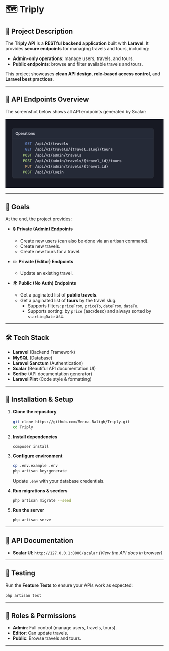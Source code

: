# 🗺️ Triply

## 📖 Project Description
The **Triply API** is a **RESTful backend application** built with **Laravel**.
It provides **secure endpoints** for managing travels and tours, including:

* **Admin-only operations**: manage users, travels, and tours.
* **Public endpoints**: browse and filter available travels and tours.

This project showcases **clean API design**, **role-based access control**, and **Laravel best practices**.

---
## 📌 API Endpoints Overview

The screenshot below shows all API endpoints generated by Scalar:

![API Endpoints Overview](Endpoints.PNG)

---

## 🎯 Goals
At the end, the project provides:

- 🔒 **Private (Admin) Endpoints**
  - Create new users (can also be done via an artisan command).
  - Create new travels.
  - Create new tours for a travel.

- ✏️ **Private (Editor) Endpoints**
  - Update an existing travel.

- 🌍 **Public (No Auth) Endpoints**
  - Get a paginated list of **public travels**.
  - Get a paginated list of **tours** by the travel slug.
    - Supports filters: `priceFrom`, `priceTo`, `dateFrom`, `dateTo`.
    - Supports sorting: by `price` (asc/desc) and always sorted by `startingDate` asc.

---

## 🛠️ Tech Stack
- **Laravel** (Backend Framework)
- **MySQL** (Database)
- **Laravel Sanctum** (Authentication)
- **Scalar** (Beautiful API documentation UI)
- **Scribe** (API documentation generator)
- **Laravel Pint** (Code style & formatting)

---

## 🚀 Installation & Setup

1. **Clone the repository**
   ```bash
   git clone https://github.com/Menna-Baligh/Triply.git
   cd Triply
   ```

2. **Install dependencies**
   ```bash
   composer install
   ```

3. **Configure environment**
   ```bash
   cp .env.example .env
   php artisan key:generate
   ```

   Update `.env` with your database credentials.

4. **Run migrations & seeders**
   ```bash
   php artisan migrate --seed
   ```

5. **Run the server**
   ```bash
   php artisan serve
   ```

---

## 📌 API Documentation
- **Scalar UI**: `http://127.0.0.1:8000/scalar`
*(View the API docs in browser)*

---

## 🧪 Testing
Run the **Feature Tests** to ensure your APIs work as expected:
```bash
php artisan test
```

---

## 👤 Roles & Permissions
- **Admin**: Full control (manage users, travels, tours).
- **Editor**: Can update travels.
- **Public**: Browse travels and tours.

---


